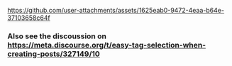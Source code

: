 https://github.com/user-attachments/assets/1625eab0-9472-4eaa-b64e-37103658c64f

### Also see the discoussion on https://meta.discourse.org/t/easy-tag-selection-when-creating-posts/327149/10
